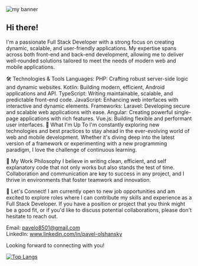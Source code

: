 <img src="https://github.com/user-attachments/assets/2e902f91-b162-4fe0-888c-103882a00243" alt="my banner"/>

## Hi there!
I'm a passionate Full Stack Developer with a strong focus on creating dynamic, scalable, and user-friendly applications. My expertise spans across both front-end and back-end development, allowing me to deliver well-rounded solutions tailored to meet the needs of modern web and mobile applications.

🛠️ Technologies & Tools
Languages:
PHP: Crafting robust server-side logic and dynamic websites.
Kotlin: Building modern, efficient, Android applications and API.
TypeScript: Writing maintainable, scalable, and predictable front-end code.
JavaScript: Enhancing web interfaces with interactive and dynamic elements.
Frameworks:
Laravel: Developing secure and scalable web applications with ease.
Angular: Creating powerful single-page applications with rich features.
Vue.js: Building flexible and performant user interfaces.
🌱 What I'm Up To
I'm constantly exploring new technologies and best practices to stay ahead in the ever-evolving world of web and mobile development. Whether it's diving deep into the latest version of a framework or experimenting with a new programming paradigm, I love the challenge of continuous learning.

🚀 My Work Philosophy
I believe in writing clean, efficient, and self explanatory code that not only works but also stands the test of time. Collaboration and communication are key to success in any project, and I thrive in environments that foster teamwork and innovation.

💼 Let's Connect!
I am currently open to new job opportunities and am excited to explore roles where I can contribute my skills and experience as a Full Stack Developer. If you have a position or project that you think might be a good fit, or if you'd like to discuss potential collaborations, please don't hesitate to reach out.

Email: <a href="pavelo8501@gmail.com">pavelo8501@gmail.com</a></br>
LinkedIn: <a href="www.linkedin.com/in/pavel-olshansky">www.linkedin.com/in/pavel-olshansky</a>

Looking forward to connecting with you!

[![Top Langs](https://github-readme-stats.vercel.app/api/top-langs/?username=pavelo8501&layout=compact)](https://github.com/pavelo8501)
